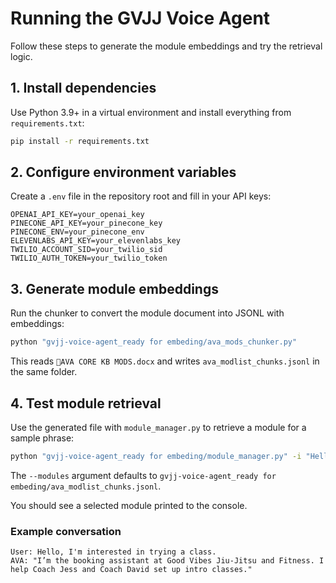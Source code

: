 # Running the GVJJ Voice Agent

Follow these steps to generate the module embeddings and try the retrieval logic.

## 1. Install dependencies
Use Python 3.9+ in a virtual environment and install everything from `requirements.txt`:

```bash
pip install -r requirements.txt
```

## 2. Configure environment variables
Create a `.env` file in the repository root and fill in your API keys:

```
OPENAI_API_KEY=your_openai_key
PINECONE_API_KEY=your_pinecone_key
PINECONE_ENV=your_pinecone_env
ELEVENLABS_API_KEY=your_elevenlabs_key
TWILIO_ACCOUNT_SID=your_twilio_sid
TWILIO_AUTH_TOKEN=your_twilio_token
```

## 3. Generate module embeddings
Run the chunker to convert the module document into JSONL with embeddings:

```bash
python "gvjj-voice-agent_ready for embeding/ava_mods_chunker.py"
```

This reads `🤙AVA CORE KB MODS.docx` and writes `ava_modlist_chunks.jsonl` in the same folder.

## 4. Test module retrieval
Use the generated file with `module_manager.py` to retrieve a module for a sample phrase:

```bash
python "gvjj-voice-agent_ready for embeding/module_manager.py" -i "Hello"
```

The `--modules` argument defaults to
`gvjj-voice-agent_ready for embeding/ava_modlist_chunks.jsonl`.

You should see a selected module printed to the console.

### Example conversation
```
User: Hello, I'm interested in trying a class.
AVA: "I’m the booking assistant at Good Vibes Jiu-Jitsu and Fitness. I help Coach Jess and Coach David set up intro classes."
```
